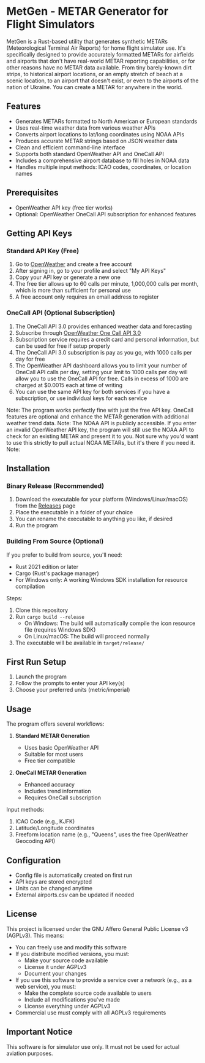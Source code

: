 # MetGen - METAR Generator for Flight Simulators

MetGen is a Rust-based utility that generates synthetic METARs (Meteorological Terminal Air Reports) for home flight simulator use. It's specifically designed to provide accurately formatted METARs for airfields and airports that don't have real-world METAR reporting capabilities, or for other reasons have no METAR data available. From tiny barely-known dirt strips, to historical airport locations, or an empty stretch of beach at a scenic location, to an airport that doesn't exist, or even to the airports of the nation of Ukraine. You can create a METAR for anywhere in the world.

## Features

- Generates METARs formatted to North American or European standards
- Uses real-time weather data from various weather APIs
- Converts airport locations to lat/long coordinates using NOAA APIs
- Produces accurate METAR strings based on JSON weather data
- Clean and efficient command-line interface
- Supports both standard OpenWeather API and OneCall API
- Includes a comprehensive airport database to fill holes in NOAA data
- Handles multiple input methods: ICAO codes, coordinates, or location names

## Prerequisites

- OpenWeather API key (free tier works)
- Optional: OpenWeather OneCall API subscription for enhanced features

## Getting API Keys

### Standard API Key (Free)
1. Go to [OpenWeather](https://openweathermap.org) and create a free account
2. After signing in, go to your profile and select "My API Keys"
3. Copy your API key or generate a new one
4. The free tier allows up to 60 calls per minute, 1,000,000 calls per month, which is more than sufficient for personal use
5. A free account only requires an email address to register

### OneCall API (Optional Subscription)
1. The OneCall API 3.0 provides enhanced weather data and forecasting
2. Subscribe through [OpenWeather One Call API 3.0](https://openweathermap.org/api/one-call-3)
3. Subscription service requires a credit card and personal information, but can be used for free if setup properly
4. The OneCall API 3.0 subscription is pay as you go, with 1000 calls per day for free
5. The OpenWeather API dashboard allows you to limit your number of OneCall API calls per day, setting your limit to 1000 calls per day will allow you to use the OneCall API for free. Calls in excess of 1000 are charged at $0.0015 each at time of writing
6. You can use the same API key for both services if you have a subscription, or use individual keys for each service

Note: The program works perfectly fine with just the free API key. OneCall features are optional and enhance the METAR generation with additional weather trend data.
Note: The NOAA API is publicly accessible. If you enter an invalid OpenWeather API key, the program will still use the NOAA API to check for an existing METAR and present it to you. Not sure why you'd want to use this strictly to pull actual NOAA METARs, but it's there if you need it.
Note: 

## Installation

### Binary Release (Recommended)
1. Download the executable for your platform (Windows/Linux/macOS) from the [Releases](../../releases) page
2. Place the executable in a folder of your choice
3. You can rename the executable to anything you like, if desired
4. Run the program

### Building From Source (Optional)
If you prefer to build from source, you'll need:
- Rust 2021 edition or later
- Cargo (Rust's package manager)
- For Windows only: A working Windows SDK installation for resource compilation

Steps:
1. Clone this repository
2. Run `cargo build --release`
   - On Windows: The build will automatically compile the icon resource file (requires Windows SDK)
   - On Linux/macOS: The build will proceed normally
3. The executable will be available in `target/release/`

## First Run Setup
1. Launch the program
2. Follow the prompts to enter your API key(s)
3. Choose your preferred units (metric/imperial)

## Usage

The program offers several workflows:

1. **Standard METAR Generation**
   - Uses basic OpenWeather API
   - Suitable for most users
   - Free tier compatible

2. **OneCall METAR Generation**
   - Enhanced accuracy
   - Includes trend information
   - Requires OneCall subscription

Input methods:
1. ICAO Code (e.g., KJFK)
2. Latitude/Longitude coordinates
3. Freeform location name (e.g., "Queens", uses the free OpenWeather Geocoding API)

## Configuration

- Config file is automatically created on first run
- API keys are stored encrypted
- Units can be changed anytime
- External airports.csv can be updated if needed

## License

This project is licensed under the GNU Affero General Public License v3 (AGPLv3). This means:

- You can freely use and modify this software
- If you distribute modified versions, you must:
  - Make your source code available
  - License it under AGPLv3
  - Document your changes
- If you use this software to provide a service over a network (e.g., as a web service), you must:
  - Make the complete source code available to users
  - Include all modifications you've made
  - License everything under AGPLv3
- Commercial use must comply with all AGPLv3 requirements

## Important Notice

This software is for simulator use only. It must not be used for actual aviation purposes. 